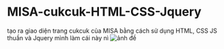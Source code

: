 # MISA-cukcuk-HTML-CSS-Jquery
tạo ra giao diện trang cukcuk của MISA bằng cách sử dụng HTML, CSS JS thuần và Jquery
mình làm cái này nì
![ảnh đề](./assets/test.png)